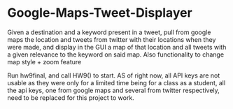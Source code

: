 # Google-Maps-Tweet-Displayer
Given a destination and a keyword present in a tweet, pull from google maps the location and tweets from twitter with their locations when they were made, and display in the GUI a map of that location and all tweets with a given relevance to the keyword on said map. Also functionality to change map style + zoom feature

Run hw9final, and call HW9() to start. AS of right now, all API keys are not usable as they were only for a limited time being for a class as a student, all the api keys, one from google maps and  several from twitter respectively, need to be replaced for this project to work. 
